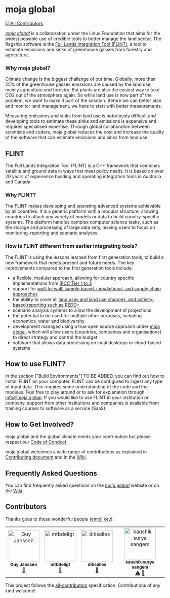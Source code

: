 # moja global
[![All Contributors](https://img.shields.io/badge/all_contributors-4-orange.svg?style=flat-square)](#contributors)

[*moja global*](http://moja.global/) is a collaboration under the Linux Foundation that aims for the widest possible use of credible tools to better manage the land sector. The flagship software is the 
 [Full Lands Integration Tool (FLINT)](#FLINTpara), 
a tool to estimate emissions and sinks of greenhouse gasses from forestry and agriculture.  

### Why moja global?  

Climate change is the biggest challenge of our time. Globally, more than 25% of the greenhouse gasses emissions are caused by the land use, mainly agriculture and forestry. But plants are also the easiest way to take CO2 out of the atmosphere again. So  while land use is now part of the problem, we want to make it part of the solution. Before we can better plan and monitor land management, we have to start with better measurements.   

Measuring emissions and sinks from land use is notoriously difficult and developing tools to estimate these sinks and emissions is expensive and requires specialised expertise. Through global collaboration between scientists and coders, moja global reduces the cost and increase the quality of the software that can estimate emissions and sinks from land use.  


## FLINT<a name="FLINTpara"></a>

The Full Lands Integration Tool (FLINT) is a C++ framework that combines satellite and ground data in ways that meet policy needs. It is based on over 20 years of experience building and operating integration tools in Australia and Canada.  

### Why FLINT?

The FLINT makes developing and operating advanced systems achievable by all countries. It is a generic platform with a modular structure, allowing countries to attach any variety of models or data to build country-specific systems. The platform handles complex computer science tasks, such as the storage and processing of large data sets, leaving users to focus on monitoring, reporting and scenario analyses.  

### How is FLINT different from earlier integrating tools?

The FLINT is using the lessons learned from first generation tools, to build a new framework that meets present and future needs. The key improvements compared to the first generation tools include:
+ a flexible, modular approach, allowing for country specific implementations from [IPCC Tier 1 to 3 ](https://www.reddcompass.org/mgd-content-v1/dita-webhelp/en/Box1.html)
+ support for [wall-to-wall, sample based, jurisdictional, and supply chain approaches](https://static1.squarespace.com/static/5896200f414fb57d26f3d600/t/59362b028419c2db8f57e747/1496722191543/REDD_nested_projects.pdf)
+ the ability to cover all [land uses and land use changes, and activity-based reporting such as REDD+](https://theredddesk.org/what-redd)
+ scenario analysis systems to allow the development of projections
+ the potential to be used for multiple other purposes, including economics, water and biodiversity
+ development managed using a true open source approach under [moja global](http://moja.global), which will allow users (countries, companies and organisations) to direct strategy and control the budget.
+ software that allows data processing on local desktops or cloud-based systems   


## How to use FLINT?  

In the section ["Build Environments"] TO BE ADDED, you can find out how to install FLINT on your computer. FLINT can be configured to ingest any type of input data. This requires some understanding of the code and the modules. Feel free to play around or to ask for explanation through info@moja.global. If you would like to use FLINT in your institution or company, support from other institutions and companies is available from training courses to software as a service (SaaS).  
  
  
## How to Get Involved?  

moja global and the global climate needs your contribution but please respect our [Code of Conduct](https://github.com/moja-global/.github/blob/master/CODE_OF_CONDUCT.md). 

moja global welcomes a wide range of contributions as explained in [Contributing document](CONTRIBUTING.md) and in the [Wiki](https://github.com/moja-global/.github/wiki).  
  
  
## Frequently Asked Questions  
You can find frequently asked questions on the [*moja global*](http://moja.global/) website or on the [Wiki](https://github.com/moja.global/.github/wiki). 
  

## Contributors

Thanks goes to these wonderful people ([emoji key](https://allcontributors.org/docs/en/emoji-key)):

<!-- ALL-CONTRIBUTORS-LIST:START - Do not remove or modify this section -->
<!-- prettier-ignore -->
<table><tr><td align="center"><a href="https://github.com/gmajan"><img src="https://avatars0.githubusercontent.com/u/8733319?v=4" width="100px;" alt="Guy Janssen"/><br /><sub><b>Guy Janssen</b></sub></a><br /><a href="https://github.com/moja-global/About-moja-global/commits?author=gmajan" title="Documentation">📖</a></td><td align="center"><a href="https://github.com/mtbdeligt"><img src="https://avatars3.githubusercontent.com/u/16447169?v=4" width="100px;" alt="mtbdeligt"/><br /><sub><b>mtbdeligt</b></sub></a><br /><a href="https://github.com/moja-global/About-moja-global/commits?author=mtbdeligt" title="Documentation">📖</a></td><td align="center"><a href="https://github.com/ditisalles"><img src="https://avatars2.githubusercontent.com/u/46491650?v=4" width="100px;" alt="ditisalles"/><br /><sub><b>ditisalles</b></sub></a><br /><a href="#maintenance-ditisalles" title="Maintenance">🚧</a></td><td align="center"><a href="https://github.com/kaskou"><img src="https://avatars1.githubusercontent.com/u/8544371?v=4" width="100px;" alt="kaushik surya sangem"/><br /><sub><b>kaushik surya sangem</b></sub></a><br /><a href="https://github.com/moja-global/About-moja-global/commits?author=kaskou" title="Tests">⚠️</a> <a href="#maintenance-kaskou" title="Maintenance">🚧</a></td></tr></table>

<!-- ALL-CONTRIBUTORS-LIST:END -->

This project follows the [all-contributors](https://github.com/all-contributors/all-contributors) specification. Contributions of any kind welcome!
